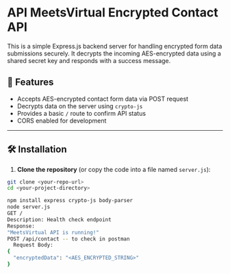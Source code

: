 ﻿# API MeetsVirtual Encrypted Contact API

This is a simple Express.js backend server for handling encrypted form data submissions securely. It decrypts the incoming AES-encrypted data using a shared secret key and responds with a success message.

## 🚀 Features

- Accepts AES-encrypted contact form data via POST request
- Decrypts data on the server using `crypto-js`
- Provides a basic `/` route to confirm API status
- CORS enabled for development

---

## 🛠 Installation

1. **Clone the repository** (or copy the code into a file named `server.js`):

```bash
git clone <your-repo-url>
cd <your-project-directory>

npm install express crypto-js body-parser
node server.js
GET /
Description: Health check endpoint
Response:
"MeetsVirtual API is running!"
POST /api/contact -- to check in postman
  Request Body:
{
  "encryptedData": "<AES_ENCRYPTED_STRING>"
}
